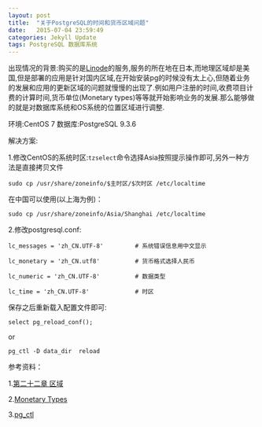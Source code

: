 ```yaml
---
layout: post
title:  "关于PostgreSQL的时间和货币区域问题"
date:   2015-07-04 23:59:49
categories: Jekyll Update
tags: PostgreSQL 数据库系统 
---
```


出现情况的背景:购买的是[Linode](https://www.linode.com/)的服务,服务的所在地在日本,而地理区域却是美国,但是部署的应用是针对国内区域,在开始安装pg的时候没有太上心,但随着业务的发展和应用的更新区域的问题就慢慢的出现了.例如用户注册的时间,收费项目计费的计算时间,货币单位(Monetary types)等等就开始影响业务的发展.那么能够做的就是对数据库系统和OS系统的位置区域进行调整.

环境:CentOS 7
数据库:PostgreSQL 9.3.6

解决方案:

1.修改CentOS的系统时区:`tzselect`命令选择Asia按照提示操作即可,另外一种方法是直接拷贝文件

 `sudo cp /usr/share/zoneinfo/$主时区/$次时区 /etc/localtime`
 
在中国可以使用(以上海为例)：

`sudo cp /usr/share/zoneinfo/Asia/Shanghai /etc/localtime`

2.修改postgresql.conf:

```
lc_messages = 'zh_CN.UTF-8'			# 系统错误信息用中文显示

lc_monetary = 'zh_CN.utf8'			# 货币格式选择人民币

lc_numeric = 'zh_CN.UTF-8'			# 数据类型

lc_time = 'zh_CN.UTF-8'				# 时区
```

保存之后重新载入配置文件即可:
```
select pg_reload_conf();
```
or

```
pg_ctl -D data_dir  reload
```

参考资料：

1.[第二十二章 区域](https://wiki.postgresql.org/wiki/9.1%E7%AC%AC%E4%BA%8C%E5%8D%81%E4%BA%8C%E7%AB%A0)

2.[Monetary Types](http://www.postgresql.org/docs/current/static/datatype-money.html)

3.[pg_ctl](http://www.postgresql.org/docs/current/static/app-pg-ctl.html)
